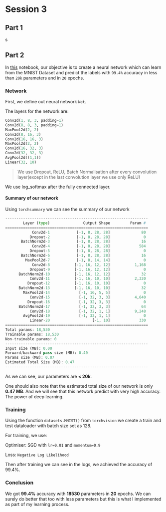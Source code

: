 # Session 3

## Part 1

s

## Part 2

In [this](https://github.com/SyedMa3/eva8/blob/main/S3/session_3.ipynb) notebook, our objective is to create a neural network which can learn from the MNIST Dataset and predict the labels with `99.4%` accuracy in less than `20k` parameters and in `20` epochs.

### Network

First, we define out neural network `Net`.

The layers for the network are:

```python
Conv2d(1, 8, 3, padding=1)
Conv2d(8, 8, 3, padding=1)
MaxPool2d(2, 2)
Conv2d(8, 16, 3)
Conv2d(16, 16, 3)
MaxPool2d(2, 2)
Conv2d(16, 32, 3)
Conv2d(32, 32, 3)
AvgPool2d((1,1))
Linear(32, 10)
```

> We use Dropout, ReLU, Batch Normalisation after every convolution layer(except in the last convolution layer we use only ReLU)

We use log_softmax after the fully connected layer.

#### Summary of our network

Using `torchsummary` we can see the summary of our network

```python
----------------------------------------------------------------
        Layer (type)               Output Shape         Param #
================================================================
            Conv2d-1            [-1, 8, 28, 28]              80
           Dropout-2            [-1, 8, 28, 28]               0
       BatchNorm2d-3            [-1, 8, 28, 28]              16
            Conv2d-4            [-1, 8, 28, 28]             584
           Dropout-5            [-1, 8, 28, 28]               0
       BatchNorm2d-6            [-1, 8, 28, 28]              16
         MaxPool2d-7            [-1, 8, 14, 14]               0
            Conv2d-8           [-1, 16, 12, 12]           1,168
           Dropout-9           [-1, 16, 12, 12]               0
      BatchNorm2d-10           [-1, 16, 12, 12]              32
           Conv2d-11           [-1, 16, 10, 10]           2,320
          Dropout-12           [-1, 16, 10, 10]               0
      BatchNorm2d-13           [-1, 16, 10, 10]              32
        MaxPool2d-14             [-1, 16, 5, 5]               0
           Conv2d-15             [-1, 32, 3, 3]           4,640
          Dropout-16             [-1, 32, 3, 3]               0
      BatchNorm2d-17             [-1, 32, 3, 3]              64
           Conv2d-18             [-1, 32, 1, 1]           9,248
        AvgPool2d-19             [-1, 32, 1, 1]               0
           Linear-20                   [-1, 10]             330
================================================================
Total params: 18,530
Trainable params: 18,530
Non-trainable params: 0
----------------------------------------------------------------
Input size (MB): 0.00
Forward/backward pass size (MB): 0.40
Params size (MB): 0.07
Estimated Total Size (MB): 0.47
----------------------------------------------------------------
```

As we can see, our parameters are **< 20k**.

One should also note that the estimated total size of our network is only **0.47 MB**. And we will see that this network predict with very high accuracy. The power of deep learning.

### Training

Using the function `datasets.MNIST()` from `torchvision` we create a train and test dataloader with batch size set as 128.

For training, we use:

Optimiser: SGD with `lr=0.01` and `momentum=0.9`

Loss: `Negative Log Likelihood`

Then after training we can see in the logs, we achieved the accuracy of 99.4%.

### Conclusion

We got **99.4%** accuracy with **18530** parameters in **20** epochs. We can surely do better that too with less parameters but this is what I implemented as part of my learning process.
